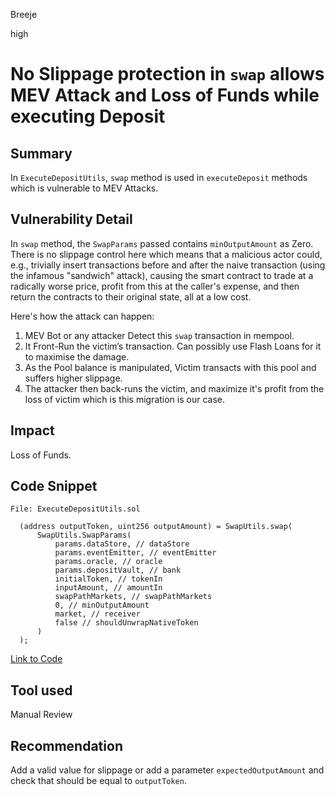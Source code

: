 Breeje

high

# No Slippage protection in `swap` allows MEV Attack and Loss of Funds while executing Deposit

## Summary

In `ExecuteDepositUtils`, `swap` method is used in `executeDeposit` methods which is vulnerable to MEV Attacks.

## Vulnerability Detail

In `swap` method, the `SwapParams` passed contains `minOutputAmount` as Zero. There is no slippage control here which means that a malicious actor could, e.g., trivially insert transactions before and after the naive transaction (using the infamous "sandwich" attack), causing the smart contract to trade at a radically worse price, profit from this at the caller's expense, and then return the contracts to their original state, all at a low cost.

Here's how the attack can happen:

1. MEV Bot or any attacker Detect this `swap` transaction in mempool.
2. It Front-Run the victim’s transaction. Can possibly use Flash Loans for it to maximise the damage.
3. As the Pool balance is manipulated, Victim transacts with this pool and suffers higher slippage.
4. The attacker then back-runs the victim, and maximize it's profit from the loss of victim which is this migration is our case.

## Impact

Loss of Funds.

## Code Snippet

```solidity
File: ExecuteDepositUtils.sol

  (address outputToken, uint256 outputAmount) = SwapUtils.swap(
      SwapUtils.SwapParams(
          params.dataStore, // dataStore
          params.eventEmitter, // eventEmitter
          params.oracle, // oracle
          params.depositVault, // bank
          initialToken, // tokenIn
          inputAmount, // amountIn
          swapPathMarkets, // swapPathMarkets
          0, // minOutputAmount
          market, // receiver
          false // shouldUnwrapNativeToken
      )
  );

```
[Link to Code](https://github.com/sherlock-audit/2023-02-gmx/blob/main/gmx-synthetics/contracts/deposit/ExecuteDepositUtils.sol#L429-L442)

## Tool used

Manual Review

## Recommendation

Add a valid value for slippage or add a parameter `expectedOutputAmount` and check that should be equal to `outputToken`.